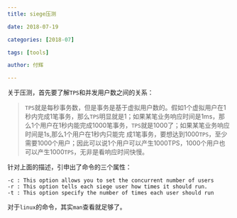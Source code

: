 ```yaml
---
title: siege压测

date: 2018-07-19

categories: [2018-07]

tags: [tools]

author: 付辉

---
```


关于压测，首先要了解`TPS`和并发用户数之间的关系：

> `TPS`就是每秒事务数，但是事务是基于虚拟用户数的。假如1个虚拟用户在1秒内完成1笔事务，那么`TPS`明显就是1；如果某笔业务响应时间是1ms，那么1个用户在1秒内能完成1000笔事务，`TPS`就是1000了；如果某笔业务响应时间是1s,那么1个用户在1秒内只能完 成1笔事务，要想达到1000`TPS`，至少需要1000个用户；因此可以说1个用户可以产生1000TPS，1000个用户也可以产生1000`TPS`，无非是看响应时间快慢。

针对上面的描述，引申出了命令的三个属性：

```
-c : This option allows you to set the concurrent number of users
-r : This option tells each siege user how times it should run.
-t : This option specify the number of times each user should run
```

对于`linux`的命令，其实`man`查看就足够了。